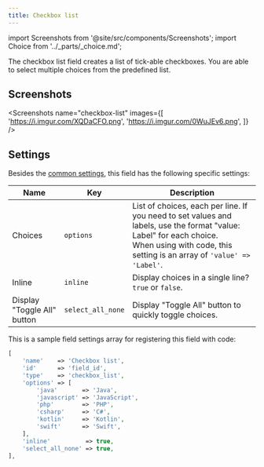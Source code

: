 ```yaml
---
title: Checkbox list
---
```


import Screenshots from '@site/src/components/Screenshots';
import Choice from '../_parts/_choice.md';

The checkbox list field creates a list of tick-able checkboxes. You are able to select multiple choices from the predefined list.

## Screenshots

<Screenshots name="checkbox-list" images={[
    'https://i.imgur.com/XQDaCFO.png',
    'https://i.imgur.com/0WuJEv6.png',
]} />

## Settings

Besides the [common settings](/field-settings/), this field has the following specific settings:

Name | Key | Description
--- | --- | ---
Choices | `options` | List of choices, each per line. If you need to set values and labels, use the format "value: Label" for each choice.<br />When using with code, this setting is an array of `'value' => 'Label'`.
Inline | `inline` | Display choices in a single line? `true` or `false`.
Display "Toggle All" button | `select_all_none` | Display "Toggle All" button to quickly toggle choices.

This is a sample field settings array for registering this field with code:

```php
[
    'name'    => 'Checkbox list',
    'id'      => 'field_id',
    'type'    => 'checkbox_list',
    'options' => [
        'java'       => 'Java',
        'javascript' => 'JavaScript',
        'php'        => 'PHP',
        'csharp'     => 'C#',
        'kotlin'     => 'Kotlin',
        'swift'      => 'Swift',
    ],
    'inline'          => true,
    'select_all_none' => true,
],
```

<Choice />